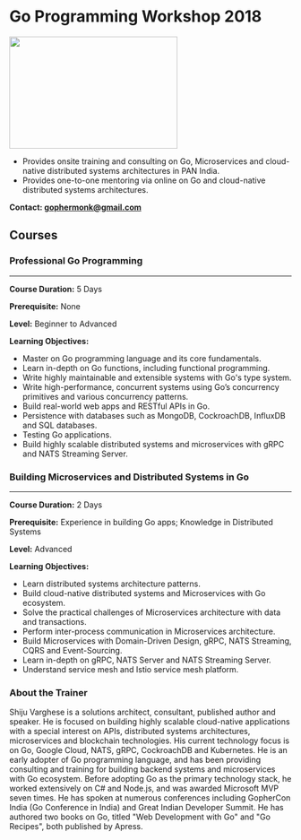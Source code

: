 # Go Programming Workshop 2018
<a href="(https://medium.com/@shijuvar"><img src="https://github.com/shijuvar/gokit/blob/master/img/go_logo.png" align="center" height="200" width="300" ></a>

* Provides onsite training and consulting on Go, Microservices and cloud-native distributed systems architectures in PAN India.
* Provides one-to-one mentoring via online on Go and cloud-native distributed systems architectures.

**Contact: gophermonk@gmail.com**  


## Courses
### Professional Go Programming 
-------------------------------
**Course Duration:**  5 Days 

**Prerequisite:**  None

**Level:** Beginner to Advanced 

**Learning Objectives:** 
*	Master on Go programming language and its core fundamentals.
*	Learn in-depth on Go functions, including functional programming.
*	Write highly maintainable and extensible systems with Go's type system.
*	Write high-performance, concurrent systems using Go’s concurrency primitives and various concurrency patterns.
*	Build real-world web apps and RESTful APIs in Go.
*	Persistence with databases such as MongoDB, CockroachDB, InfluxDB and SQL databases.
*	Testing Go applications. 
*	Build highly scalable distributed systems and microservices with gRPC and NATS Streaming Server.


### Building Microservices and Distributed Systems in Go
--------------------------------------------------------
**Course Duration:**  2 Days 

**Prerequisite:**  Experience in building Go apps; Knowledge in Distributed Systems 

**Level:** Advanced 

**Learning Objectives:** 
* Learn distributed systems architecture patterns.
*	Build cloud-native distributed systems and Microservices with Go ecosystem.
*	Solve the practical challenges of Microservices architecture with data and transactions.
*	Perform inter-process communication in Microservices architecture. 
*	Build Microservices with Domain-Driven Design, gRPC, NATS Streaming, CQRS and Event-Sourcing.
*	Learn in-depth on gRPC, NATS Server and NATS Streaming Server.
*	Understand service mesh and Istio service mesh platform.


### About the Trainer
Shiju Varghese is a solutions architect, consultant, published author and speaker. He is focused on building highly scalable cloud-native applications with a special interest on APIs, distributed systems architectures, microservices and blockchain technologies. His current technology focus is on Go, Google Cloud, NATS, gRPC, CockroachDB and Kubernetes. He is an early adopter of Go programming language, and has been providing consulting and training for building backend systems and microservices with Go ecosystem. Before adopting Go as the primary technology stack, he worked extensively on C# and Node.js, and was awarded Microsoft MVP seven times. He has spoken at numerous conferences including GopherCon India (Go Conference in India) and Great Indian Developer Summit. He has authored two books on Go, titled "Web Development with Go" and "Go Recipes", both published by Apress.
